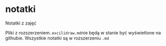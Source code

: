 # notatki
Notatki z zajęć

Pliki z rozszerzeniem` .excilidraw.md `nie będą w stanie być wyświetlone na githubie.
Wszystkie notatki są w rozszerzeniu `.md`
